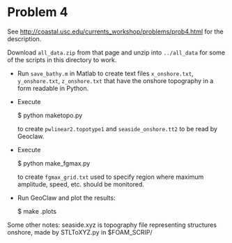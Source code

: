 
# Problem 4

See http://coastal.usc.edu/currents_workshop/problems/prob4.html
for the description.

Download `all_data.zip` from that page and unzip into `../all_data`
for some of the scripts in this directory to work.

* Run `save_bathy.m` in Matlab to create text files `x_onshore.txt`,
  `y_onshore.txt`, `z_onshore.txt` that have the onshore topography
  in a form readable in Python.

* Execute

    $ python maketopo.py

  to create `pwlinear2.topotype1` and `seaside_onshore.tt2` to be read by
  Geoclaw.

* Execute

    $ python make_fgmax.py

  to create `fgmax_grid.txt` used to specify region where maximum 
  amplitude, speed, etc. should be monitored.

* Run GeoClaw and plot the results:

    $ make .plots


Some other notes:
seaside.xyz is topography file representing structures onshore, made by STLToXYZ.py in $FOAM_SCRIP/
